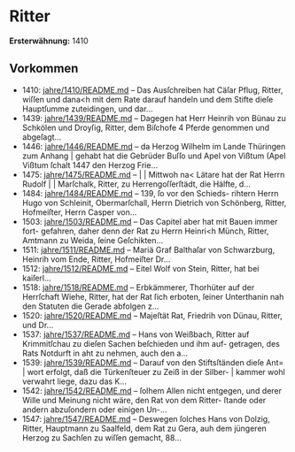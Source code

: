 # Ritter

**Ersterwähnung:** 1410

## Vorkommen
- 1410: [jahre/1410/README.md](../jahre/1410/README.md) – Das Ausſchreiben hat Cäſar
Pflug, Ritter, wiſſen und dana<h mit dem Rate darauf
handeln und dem Stifte dieſe Hauptſumme zuteidingen, und
dar...
- 1439: [jahre/1439/README.md](../jahre/1439/README.md) – Dagegen
hat Herr Heinrih von Bünau zu Schkölen und Droyſig,
Ritter, dem Biſchofe 4 Pferde genommen und abgeſagt...
- 1446: [jahre/1446/README.md](../jahre/1446/README.md) – da Herzog Wilhelm im Lande Thüringen zum Anhang |
gehabt hat die Gebrüder Buſſo und Apel von Vißtum
(Apel Vißtum ſchalt 1447 den Herzog Frie...
- 1475: [jahre/1475/README.md](../jahre/1475/README.md) – |
| Mittwoh na< Lätare hat der Rat Herrn Rudolf |
| Marſchalk, Ritter, zu Herrengoſſerſtädt, die Hälfte, d...
- 1484: [jahre/1484/README.md](../jahre/1484/README.md) – 139, ſo vor den Schieds-
rihtern Herrn Hugo von Schleinit, Obermarſchall, Herrn
Dietrich von Schönberg, Ritter, Hofmeiſter, Herrn Casper
von...
- 1503: [jahre/1503/README.md](../jahre/1503/README.md) – Das Capitel aber hat mit Bauen immer fort-
gefahren, daher denn der Rat zu Herrn Heinri<h Münch,
Ritter, Amtmann zu Weida, ſeine Geſchikten...
- 1511: [jahre/1511/README.md](../jahre/1511/README.md) – Mariä Graf
Balthaſar von Schwarzburg, Heinrih vom Ende, Ritter,
Hofmeiſter Dr...
- 1512: [jahre/1512/README.md](../jahre/1512/README.md) – Eitel Wolf von Stein, Ritter, hat bei kaiſerl...
- 1518: [jahre/1518/README.md](../jahre/1518/README.md) – Erbkämmerer, Thorhüter auf der Herrſchaft Wiehe,
Ritter, hat der Rat ſich erboten, ſeiner Unterthanin nah
den Statuten die Gerade abfolgen z...
- 1520: [jahre/1520/README.md](../jahre/1520/README.md) – Majeſtät Rat, Friedrih von
Dünau, Ritter, und Dr...
- 1537: [jahre/1537/README.md](../jahre/1537/README.md) – Hans von Weißbach, Ritter auf
Krimmitſchau zu dieſen Sachen beſchieden und ihm auf-
getragen, des Rats Notdurft in aht zu nehmen, auch
den a...
- 1539: [jahre/1539/README.md](../jahre/1539/README.md) – Darauf von den Stiftsſtänden dieſe Ant= |
wort erfolgt, daß die Türkenſteuer zu Zeiß in der Silber- |
kammer wohl verwahrt liege, dazu das K...
- 1542: [jahre/1542/README.md](../jahre/1542/README.md) – ſolhem Allen nicht entgegen, und derer
Wille und Meinung nicht wäre, den Rat von dem Ritter-
ſtande oder andern abzuſondern oder einigen Un-...
- 1547: [jahre/1547/README.md](../jahre/1547/README.md) – Deswegen ſolches Hans von Dolzig, Ritter, Hauptmann
zu Saalfeld, dem Rat zu Gera, auh dem jüngeren Herzog
zu Sachſen zu wiſſen gemacht, 88...
